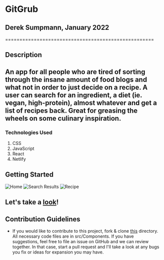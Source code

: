 # GitGrub
## Derek Sumpmann, January 2022
====================================================
## Description

An app for all people who are tired of sorting through the insane amount of food blogs and what not in order to just decide on a recipe. A user can search for an ingredient, a diet (ie. vegan, high-protein), almost whatever and get a list of recipes back. Great for greasing the wheels on some culinary inspiration. 
----------------------------------------------------

### Technologies Used
1. CSS
2. JavaScript
3. React
4. Netlify


## Getting Started
![Home](./img/Home.png "Home")
![Search Results](./img/Results.png "Results")
![Recipe](./img/Recipe.png "Recipe")

Let's take a [look](https://vigilant-panini-22dc02.netlify.app)!
------------------------------------------  

## Contribution Guidelines
- If you would like to contribute to this project, fork & clone [this](https://https://github.com/dsump/GitGrub) directory. All necessary code files are in src/Components. If you have suggestions, feel free to file an issue on GitHub and we can review together. In that case, start a pull request and I'll take a look at any bugs you fix or ideas for expansion you may have. 